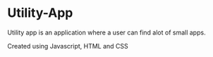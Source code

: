 # Utility-App
Utility app is an application where a user can find alot of small apps.

Created using Javascript, HTML and CSS
